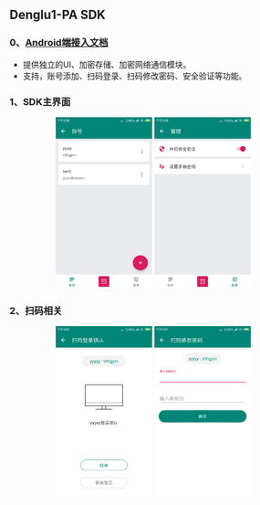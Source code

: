 ## Denglu1-PA SDK

### 0、[Android端接入文档](/docs/Android.md)

- 提供独立的UI、加密存储、加密网络通信模块。
- 支持，账号添加、扫码登录、扫码修改密码、安全验证等功能。

### 1、SDK主界面

<div align="center">
<img src="/imgs/main-accounts.png" height="300px" alt="账号" >
<img src="/imgs/main-manager.png" height="300px" alt="管理" >
</div>

### 2、扫码相关

<div align="center">
<img src="/imgs/scan-login.png" height="300px" alt="扫码登录" >
<img src="/imgs/scan-change-pass.png" height="300px" alt="扫码修改密码" >
</div>


